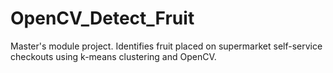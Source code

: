 # OpenCV_Detect_Fruit
Master's module project. Identifies fruit placed on supermarket self-service checkouts using k-means clustering and OpenCV.
